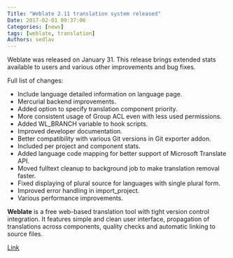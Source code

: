 ```yaml
---
Title: "Weblate 2.11 translation system released"
Date: 2017-02-01 09:37:06
Categories: [news]
tags: [weblate, translation]
Authors: sedlav
---
```


Weblate was released on January 31. This release brings extended stats available to users and various other improvements and bug fixes.

Full list of changes:

* Include language detailed information on language page.
* Mercurial backend improvements.
* Added option to specify translation component priority.
* More consistent usage of Group ACL even with less used permissions.
* Added WL_BRANCH variable to hook scripts.
* Improved developer documentation.
* Better compatibility with various Git versions in Git exporter addon.
* Included per project and component stats.
* Added language code mapping for better support of Microsoft Translate API.
* Moved fulltext cleanup to background job to make translation removal faster.
* Fixed displaying of plural source for languages with single plural form.
* Improved error handling in import_project.
* Various performance improvements.

**Weblate** is a free web-based translation tool with tight version control integration. It features simple and clean user interface, propagation of translations across components, quality checks and automatic linking to source files.

[Link](https://blog.cihar.com/archives/2017/01/31/weblate-211/)
